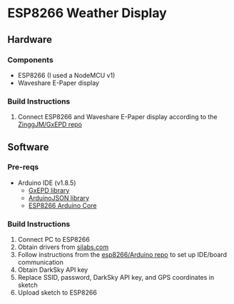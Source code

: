 # ESP8266 Weather Display

## Hardware
### Components
* ESP8266 (I used a NodeMCU v1)
* Waveshare E-Paper display

### Build Instructions
1. Connect ESP8266 and Waveshare E-Paper display according to the [ZinggJM/GxEPD repo](https://github.com/ZinggJM/GxEPD)

## Software
### Pre-reqs
* Arduino IDE (v1.8.5)
	* [GxEPD library](https://github.com/ZinggJM/GxEPD)
	* [ArduinoJSON library](https://github.com/bblanchon/ArduinoJson)
	* [ESP8266 Arduino Core](https://github.com/esp8266/Arduino)

### Build Instructions
1. Connect PC to ESP8266
2. Obtain drivers from [silabs.com](https://www.silabs.com/products/development-tools/software/usb-to-uart-bridge-vcp-drivers)
3. Follow instructions from the [esp8266/Arduino repo](https://github.com/esp8266/Arduino) to set up IDE/board communication
4. Obtain DarkSky API key
5. Replace SSID, password, DarkSky API key, and GPS coordinates in sketch
6. Upload sketch to ESP8266
